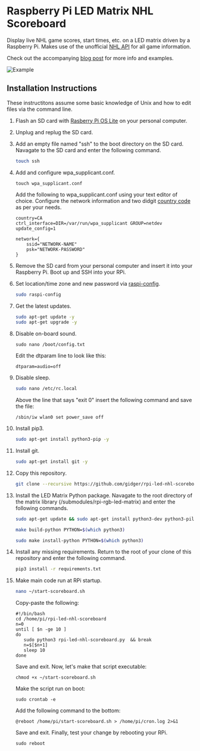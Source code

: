 # Raspberry Pi LED Matrix NHL Scoreboard
Display live NHL game scores, start times, etc. on a LED matrix driven by a Raspberry Pi. Makes use of the unofficial [NHL API](https://gitlab.com/dword4/nhlapi/-/blob/master/stats-api.md) for all game information.

Check out the accompanying [blog post](https://gidge.dev/nhl%20scoreboard/nhl-scoreboard/) for more info and examples.

![Example](https://github.com/gidger/rpi-led-nhl-scoreboard/blob/8dcf3104e2d6d7a9a0412b74bff32985df2af1f0/examples/demo.gif)


## Installation Instructions
These instructitons assume some basic knowledge of Unix and how to edit files via the command line.
1. Flash an SD card with [Rasberry Pi OS Lite](https://www.raspberrypi.org/software/operating-systems/) on your personal computer.

2. Unplug and replug the SD card.

3. Add an empty file named "ssh" to the boot directory on the SD card. Navagate to the SD card and enter the following command.
    ```bash
    touch ssh
    ```

4. Add and configure wpa_supplicant.conf.

    ```
    touch wpa_supplicant.conf
    ```

    Add the following to wpa_supplicant.conf using your text editor of choice. Configure the network information and two didgit [country code](https://www.iban.com/country-codes) as per your needs.
    ```
    country=CA
    ctrl_interface=DIR=/var/run/wpa_supplicant GROUP=netdev
    update_config=1

    network={
        ssid="NETWORK-NAME"
        psk="NETWORK-PASSWORD"
    }
    ```

5. Remove the SD card from your personal computer and insert it into your Raspberry Pi. Boot up and SSH into your RPi.

6. Set location/time zone and new password via [raspi-config](https://www.raspberrypi.org/documentation/configuration/raspi-config.md).
    ```bash
    sudo raspi-config
    ```

7. Get the latest updates.
    ```bash
    sudo apt-get update -y
    sudo apt-get upgrade -y
    ```

8. Disable on-board sound.
    ```
    sudo nano /boot/config.txt
    ```
    Edit the dtparam line to look like this:
    ```
    dtparam=audio=off
    ```

9. Disable sleep. 

    ```bash
    sudo nano /etc/rc.local
    ```

    Above the line that says "exit 0" insert the following command and save the file:
    ```
    /sbin/iw wlan0 set power_save off
    ```

10. Install pip3.
    ```bash
    sudo apt-get install python3-pip -y
    ```

11. Install git.
    ```bash
    sudo apt-get install git -y
    ```

12. Copy this repository.
    ```bash
    git clone --recursive https://github.com/gidger/rpi-led-nhl-scoreboard.git
    ```

13. Install the LED Matrix Python package. Navagate to the root directory of the matrix library (/submodules/rpi-rgb-led-matrix) and enter the following commands.
    ```bash
    sudo apt-get update && sudo apt-get install python3-dev python3-pillow -y

    make build-python PYTHON=$(which python3)

    sudo make install-python PYTHON=$(which python3)
    ```

14. Install any missing requirements. Return to the root of your clone of this repository and enter the following command.

    ```bash
    pip3 install -r requirements.txt
    ```

15. Make main code run at RPi startup.

    ```bash
    nano ~/start-scoreboard.sh
    ```
    Copy-paste the following:
    ```
    #!/bin/bash
    cd /home/pi/rpi-led-nhl-scoreboard
    n=0
    until [ $n -ge 10 ]
    do
       sudo python3 rpi-led-nhl-scoreboard.py  && break
       n=$[$n+1]
       sleep 10
    done
    ```

    Save and exit. Now, let's make that script executable:

    ```
    chmod +x ~/start-scoreboard.sh
    ```

    Make the script run on boot:

    ```
    sudo crontab -e
    ```
    Add the following command to the bottom:

    ```
    @reboot /home/pi/start-scoreboard.sh > /home/pi/cron.log 2>&1
    ```

    Save and exit. Finally, test your change by rebooting your RPi.

    ```
    sudo reboot
    ```
